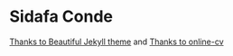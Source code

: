 # Sidafa Conde


[Thanks to Beautiful Jekyll theme](https://github.com/daattali/beautiful-jekyll)
and [Thanks to online-cv](https://github.com/sharu725/online-cv)
